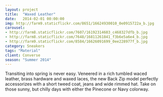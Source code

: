 ```yaml
---
layout: project
title:  "Waxed Leather"
date:   2014-02-01 00:00:00
img: http://farm9.staticflickr.com/8651/16624930010_0e0915722a_b.jpg
carousel:
- http://farm8.staticflickr.com/7607/16192314603_c468327dfb_b.jpg
- http://farm8.staticflickr.com/7648/16811261841_f3b6e5a6e4_b.jpg
- http://farm9.staticflickr.com/8584/16626091699_0ee228977f_b.jpg
category: Sneakers
tags: "Material"
client: Converse
season: "Summer 2014"
---
```

Transiting into spring is never easy. Veneered in a rich tumbled waced leather, brass hardware and waxed laces, the new Back Zip model perfectly accessorizes with a short tweed coat, jeans and wide rimmed hat. Take on those sunny, but chilly days with either the Pinecone or Navy colorway.  
